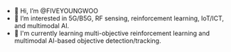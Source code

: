 - 👋 Hi, I’m @FIVEYOUNGWOO
- 👀 I’m interested in 5G/B5G, RF sensing, reinforcement learning, IoT/ICT, and multimodal AI.
- 🌱 I'm currently learning multi-objective reinforcement learning and multimodal AI-based objective detection/tracking.

<!---
FIVEYOUNGWOO/FIVEYOUNGWOO is a ✨ special ✨ repository because its `README.md` (this file) appears on your GitHub profile.
You can click the Preview link to take a look at your changes.
--->
